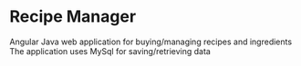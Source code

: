 # Recipe Manager

Angular Java web application for buying/managing recipes and ingredients
The application uses MySql for saving/retrieving data
